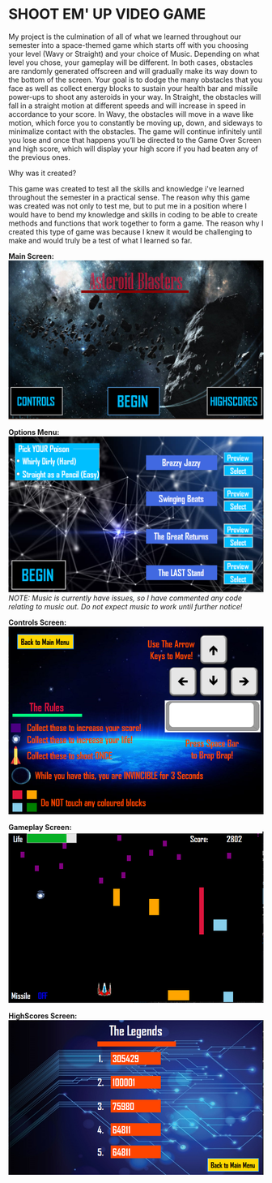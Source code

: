 # SHOOT EM' UP VIDEO GAME

My project is the culmination of all of what we learned throughout our semester into a space-themed game which starts off with you choosing your level (Wavy or Straight) and your choice of Music. Depending on what level you chose, your gameplay will be different. In both cases, obstacles are randomly generated offscreen and will gradually make its way down to the bottom of the screen. Your goal is to dodge the many obstacles that you face as well as collect energy blocks to sustain your health bar and missile power-ups to shoot any asteroids in your way. In Straight, the obstacles will fall in a straight motion at different speeds and will increase in speed in accordance to your score. In Wavy, the obstacles will move in a wave like motion, which force you to constantly be moving up, down, and sideways to minimalize contact with the obstacles. The game will continue infinitely until you lose and once that happens you’ll be directed to the Game Over Screen and high score, which will display your high score if you had beaten any of the previous ones.

Why was it created? 

This game was created to test all the skills and knowledge i've learned throughout the semester in a practical sense. The reason why this game was created was not only to test me, but to put me in a position where I would have to bend my knowledge and skills in coding to be able to create methods and functions that work together to form a game.
The reason why I created this type of game was because I knew it would be challenging to make and would truly be a test of what I learned so far.  

**Main Screen:**
![](Beginning_Screen.png)

**Options Menu:**
![](Selection_Screen.png)
*NOTE: Music is currently have issues, so I have commented any code relating to music out. Do not expect music to work until further notice!*

**Controls Screen:**
![](Controls_Screen.png)

**Gameplay Screen:**
![](Gameplay_Screen.png)

**HighScores Screen:**
![](Highscores_Screen.png)
